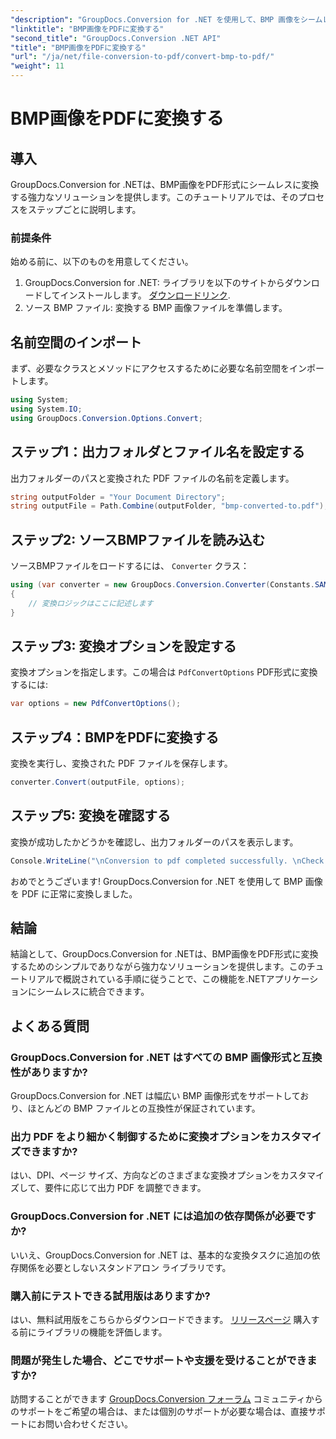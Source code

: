```yaml
---
"description": "GroupDocs.Conversion for .NET を使用して、BMP 画像をシームレスに PDF に変換します。最適な出力のためのカスタマイズ可能なオプションも用意されています。"
"linktitle": "BMP画像をPDFに変換する"
"second_title": "GroupDocs.Conversion .NET API"
"title": "BMP画像をPDFに変換する"
"url": "/ja/net/file-conversion-to-pdf/convert-bmp-to-pdf/"
"weight": 11
---
```


# BMP画像をPDFに変換する

## 導入
GroupDocs.Conversion for .NETは、BMP画像をPDF形式にシームレスに変換する強力なソリューションを提供します。このチュートリアルでは、そのプロセスをステップごとに説明します。
### 前提条件
始める前に、以下のものを用意してください。
1. GroupDocs.Conversion for .NET: ライブラリを以下のサイトからダウンロードしてインストールします。 [ダウンロードリンク](https://releases。groupdocs.com/conversion/net/).
2. ソース BMP ファイル: 変換する BMP 画像ファイルを準備します。

## 名前空間のインポート
まず、必要なクラスとメソッドにアクセスするために必要な名前空間をインポートします。
```csharp
using System;
using System.IO;
using GroupDocs.Conversion.Options.Convert;
```
## ステップ1：出力フォルダとファイル名を設定する
出力フォルダーのパスと変換された PDF ファイルの名前を定義します。
```csharp
string outputFolder = "Your Document Directory";
string outputFile = Path.Combine(outputFolder, "bmp-converted-to.pdf");
```
## ステップ2: ソースBMPファイルを読み込む
ソースBMPファイルをロードするには、 `Converter` クラス：
```csharp
using (var converter = new GroupDocs.Conversion.Converter(Constants.SAMPLE_BMP))
{
    // 変換ロジックはここに記述します
}
```
## ステップ3: 変換オプションを設定する
変換オプションを指定します。この場合は `PdfConvertOptions` PDF形式に変換するには:
```csharp
var options = new PdfConvertOptions();
```
## ステップ4：BMPをPDFに変換する
変換を実行し、変換された PDF ファイルを保存します。
```csharp
converter.Convert(outputFile, options);
```
## ステップ5: 変換を確認する
変換が成功したかどうかを確認し、出力フォルダーのパスを表示します。
```csharp
Console.WriteLine("\nConversion to pdf completed successfully. \nCheck output in {0}", outputFolder);
```
おめでとうございます! GroupDocs.Conversion for .NET を使用して BMP 画像を PDF に正常に変換しました。

## 結論
結論として、GroupDocs.Conversion for .NETは、BMP画像をPDF形式に変換するためのシンプルでありながら強力なソリューションを提供します。このチュートリアルで概説されている手順に従うことで、この機能を.NETアプリケーションにシームレスに統合できます。
## よくある質問
### GroupDocs.Conversion for .NET はすべての BMP 画像形式と互換性がありますか?
GroupDocs.Conversion for .NET は幅広い BMP 画像形式をサポートしており、ほとんどの BMP ファイルとの互換性が保証されています。
### 出力 PDF をより細かく制御するために変換オプションをカスタマイズできますか?
はい、DPI、ページ サイズ、方向などのさまざまな変換オプションをカスタマイズして、要件に応じて出力 PDF を調整できます。
### GroupDocs.Conversion for .NET には追加の依存関係が必要ですか?
いいえ、GroupDocs.Conversion for .NET は、基本的な変換タスクに追加の依存関係を必要としないスタンドアロン ライブラリです。
### 購入前にテストできる試用版はありますか?
はい、無料試用版をこちらからダウンロードできます。 [リリースページ](https://releases.groupdocs.com/) 購入する前にライブラリの機能を評価します。
### 問題が発生した場合、どこでサポートや支援を受けることができますか?
訪問することができます [GroupDocs.Conversion フォーラム](https://forum.groupdocs.com/c/conversion/11) コミュニティからのサポートをご希望の場合は、または個別のサポートが必要な場合は、直接サポートにお問い合わせください。